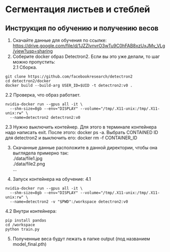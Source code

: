 # Сегментация листьев и стеблей

## Инструкция по обучению и получению весов

1. Скачайте данные для обучения по ссылке: https://drive.google.com/file/d/1JZZlvnvrO3wTu9C0hFAB8xzUxJMv_VLg/view?usp=sharing
2. Соберите docker образ Detectron2. Если вы это уже делали, то шаг можно пропустить:<br>
2.1 Сборка.
```
git clone https://github.com/facebookresearch/detectron2 
cd detectron2/docker
docker build --build-arg USER_ID=$UID -t detectron2:v0 .
```
2.2 Проверка, что образ работает.
```
nvidia-docker run --gpus all -it \
  --shm-size=8gb --env="DISPLAY" --volume="/tmp/.X11-unix:/tmp/.X11-unix:rw" \
  --name=detectron2 detectron2:v0
```
2.3 Нужно выключить контейнер. Для этого в терминале контейнера надо написать exit. После этого: docker ps -a. Выбрать CONTAINED ID для detectron2 и выключить его: docker rm -f CONTAINER_ID

3. Скачанные данные расположите в данной директории, чтобы она выглядела примерно так:<br>
./data/file1.jpg<br>
./data/file2.png<br>
...<br>

4. Запуск контейнера на обучение:
4.1
```
nvidia-docker run --gpus all -it \
  --shm-size=8gb --env="DISPLAY" --volume="/tmp/.X11-unix:/tmp/.X11-unix:rw" \
  --name=detectron2 -v "$PWD":/workspace detectron2:v0
```
4.2 Внутри контейнера:
```
pip install pandas
cd /workspace
python train.py
```
5. Полученные веса будут лежать в папке output (под названием model_final.pth)